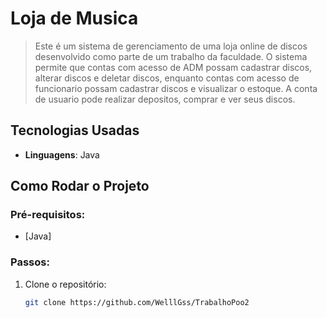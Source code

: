 # Loja de Musica

> Este é um sistema de gerenciamento de uma loja online de discos desenvolvido como parte de um trabalho da faculdade. O sistema permite que contas com acesso de ADM possam cadastrar discos, alterar discos e deletar discos, enquanto contas com acesso de funcionario possam cadastrar discos e visualizar o estoque. A conta de usuario pode realizar depositos, comprar e ver seus discos.

## Tecnologias Usadas

- **Linguagens**: Java

## Como Rodar o Projeto

### Pré-requisitos:

- [Java]

### Passos:

1. Clone o repositório:
   ```bash
   git clone https://github.com/WelllGss/TrabalhoPoo2
